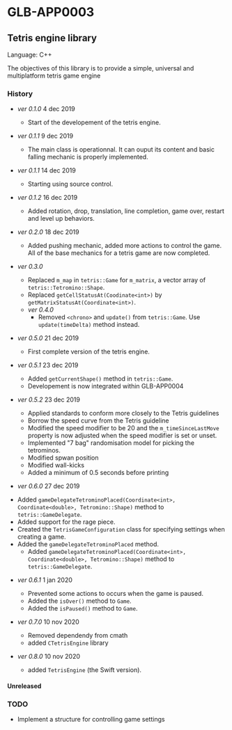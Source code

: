 #  GLB-APP0003
## Tetris engine library

Language: C++

The objectives of this library is to provide a simple, universal and multiplatform tetris game engine

### **History**
- *ver 0.1.0* 4 dec 2019
    + Start of the developement of the tetris engine.
    
- *ver 0.1.1* 9 dec 2019
    + The main class is operationnal. It can ouput its content and basic falling mechanic is properly implemented.
    
- *ver 0.1.1* 14 dec 2019
    + Starting using source control.
    
- *ver 0.1.2* 16 dec 2019
    + Added rotation, drop, translation, line completion, game over, restart and level up behaviors.
    
- *ver 0.2.0* 18 dec 2019
    + Added pushing mechanic, added more actions to control the game. All of the base mechanics for a tetris game are now completed.
    
- *ver 0.3.0* 
    + Replaced `m_map` in `tetris::Game` for `m_matrix`, a vector array of `tetris::Tetromino::Shape`.
    + Replaced `getCellStatusAt(Coodinate<int>)` by `getMatrixStatusAt(Coordinate<int>)`.
    
    - *ver 0.4.0*
        + Removed `<chrono>` and `update()` from `tetris::Game`. Use `update(timeDelta)` method instead.
 - *ver 0.5.0* 21 dec 2019
      + First complete version of the tetris engine.

- *ver 0.5.1* 23 dec 2019
    + Added `getCurrentShape()` method in `tetris::Game`.
    + Developement is now integrated within GLB-APP0004

- *ver 0.5.2* 23 dec 2019
    + Applied standards to conform more closely to the Tetris guidelines
    + Borrow the speed curve from the Tetris guideline
    + Modified the speed modifier to be 20 and the `m_timeSinceLastMove` property is now adjusted when the speed modifier is set or unset.
    + Implemented "7 bag" randomisation model for picking the tetrominos.
    + Modified spwan position
    + Modified wall-kicks
    + Added a minimum of 0.5 seconds before printing
    
- *ver 0.6.0* 27 dec 2019
+ Added `gameDelegateTetrominoPlaced(Coordinate<int>, Coordinate<double>, Tetromino::Shape)` method to `tetris::GameDelegate`.
+ Added support for the rage piece.
+ Created the `TetrisGameConfiguration` class for specifying settings when creating a game.
+ Added the `gameDelegateTetrominoPlaced` method.
    + Added `gameDelegateTetrominoPlaced(Coordinate<int>, Coordinate<double>, Tetromino::Shape)` method to `tetris::GameDelegate`.

- *ver 0.6.1* 1 jan 2020
    + Prevented some actions to occurs when the game is paused.
    + Added the `isOver()` method to `Game`. 
    + Added the `isPaused()` method to `Game`. 

- *ver 0.7.0* 10 nov 2020
    + Removed dependendy from cmath
    + added `CTetrisEngine` library
    
- *ver 0.8.0* 10 nov 2020
    + added `TetrisEngine` (the Swift version).
#### Unreleased

### TODO
- Implement a structure for controlling game settings

